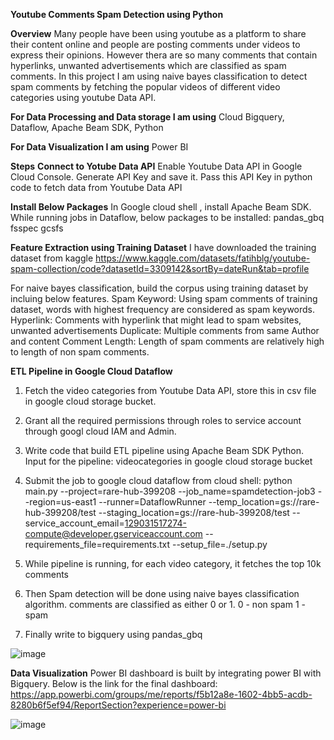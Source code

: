**Youtube Comments Spam Detection using Python**

**Overview**
Many people have been using youtube as a platform to share their content online and people are posting comments under videos to express their opinions. However thera are so many comments that contain hyperlinks, unwanted advertisements which are classified as spam comments. In this project I am using naive bayes classification to detect spam comments by fetching the popular videos of different video categories using youtube Data API.

**For Data Processing and Data storage I am using**
 Cloud Bigquery, Dataflow, Apache Beam SDK, Python

**For Data Visualization I am using**
Power BI 

**Steps**
**Connect to Yotube Data API** 
Enable Youtube Data API in Google Cloud Console. Generate API Key and save it. Pass this API Key in python code to fetch data from Youtube Data API

**Install Below Packages**
In Google cloud shell , install Apache Beam SDK.
While running jobs in Dataflow, below packages to be installed:
   pandas_gbq
   fsspec
   gcsfs

**Feature Extraction using Training Dataset**
I have downloaded the training dataset from kaggle
https://www.kaggle.com/datasets/fatihblg/youtube-spam-collection/code?datasetId=3309142&sortBy=dateRun&tab=profile

For naive bayes classification, build the corpus using training dataset by incluing below features.
  Spam Keyword: Using spam comments of training dataset, words with highest frequency are considered as spam keywords.
  Hyperlink: Comments with hyperlink that might lead to spam websites, unwanted advertisements
  Duplicate: Multiple comments from same Author and content
  Comment Length: Length of spam comments are relatively high to length of non spam comments.

**ETL Pipeline in Google Cloud Dataflow**
1) Fetch the video categories from Youtube Data API, store this in csv file in google cloud storage bucket.
2) Grant all the required permissions through roles to service account through googl cloud IAM and Admin.
3) Write code that build ETL pipeline using Apache Beam SDK Python.
   Input for the pipeline: videocategories in google cloud storage bucket
4) Submit the job to google cloud dataflow from cloud shell:
   python main.py --project=rare-hub-399208 --job_name=spamdetection-job3 --region=us-east1 --runner=DataflowRunner --temp_location=gs://rare-hub-399208/test --staging_location=gs://rare-hub-399208/test --service_account_email=129031517274-compute@developer.gserviceaccount.com --requirements_file=requirements.txt --setup_file=./setup.py

5) While pipeline is running, for each video category, it fetches the top 10k comments
6) Then Spam detection will be done using naive bayes classification algorithm.
   comments are classified as either 0 or 1.
   0 - non spam
   1 - spam
7) Finally write to bigquery using pandas_gbq

![image](https://github.com/Swetha772/YoutubeComments_SpamDetection/assets/66777487/ba9cb796-65cf-4624-bc3a-1be6e578462d)


**Data Visualization**
Power BI dashboard is built by integrating power BI with Bigquery.
Below is the link for the final dashboard:
https://app.powerbi.com/groups/me/reports/f5b12a8e-1602-4bb5-acdb-8280b6f5ef94/ReportSection?experience=power-bi

![image](https://github.com/Swetha772/YoutubeComments_SpamDetection/assets/66777487/f04b59c3-f7b3-4f6b-b5ae-8002278ba270)

